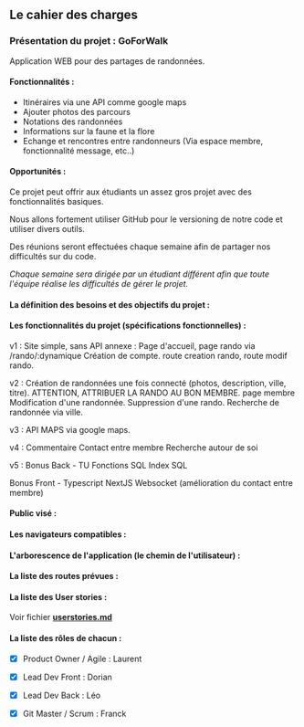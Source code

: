 ## Le cahier des charges

  

### Présentation du projet : GoForWalk

Application WEB pour des partages de randonnées.

#### Fonctionnalités  :
 - Itinéraires via une API comme google maps
 - Ajouter photos des parcours
 - Notations des randonnées
 - Informations sur la faune et la flore
 - Echange et rencontres entre randonneurs (Via espace membre, fonctionnalité message, etc..)

#### Opportunités :

Ce projet peut offrir aux étudiants un assez gros projet avec des fonctionnalités basiques.

Nous allons fortement utiliser GitHub pour le versioning de notre code et utiliser divers outils.

Des réunions seront effectuées chaque semaine afin de partager nos difficultés sur du code.

*Chaque semaine sera dirigée par un étudiant différent afin que toute l'équipe réalise les difficultés de gérer le projet.*



####  La définition des besoins et des objectifs du projet :
  

#### Les fonctionnalités du projet (spécifications fonctionnelles) :


v1 : 
Site simple, sans API annexe :
Page d'accueil, page rando via /rando/:dynamique
Création de compte.
route creation rando, route modif rando.

v2 :
Création de randonnées une fois connecté (photos, description, ville, titre). ATTENTION, ATTRIBUER LA RANDO AU BON MEMBRE.
page membre
Modification d'une randonnée. 
Suppression d'une rando.
Recherche de randonnée via ville.

v3 :
API MAPS via google maps.

v4 :
Commentaire
Contact entre membre
Recherche autour de soi

v5 : 
Bonus Back - 
TU 
Fonctions SQL
Index SQL

Bonus Front -
Typescript
NextJS
Websocket (amélioration du contact entre membre)


  
  
 

#### Public visé : 

  
  
  



#### Les navigateurs compatibles :

  



####  L'arborescence de l'application (le chemin de l'utilisateur) :



#### La liste des routes prévues :

  
 
####  La liste des User stories : 

Voir fichier **[userstories.md](./userstories.md)**


#### La liste des rôles de chacun :

 - [x] Product Owner / Agile : Laurent
 - [x] Lead Dev Front : Dorian
 - [x] Lead Dev Back : Léo
 - [x] Git Master / Scrum : Franck






